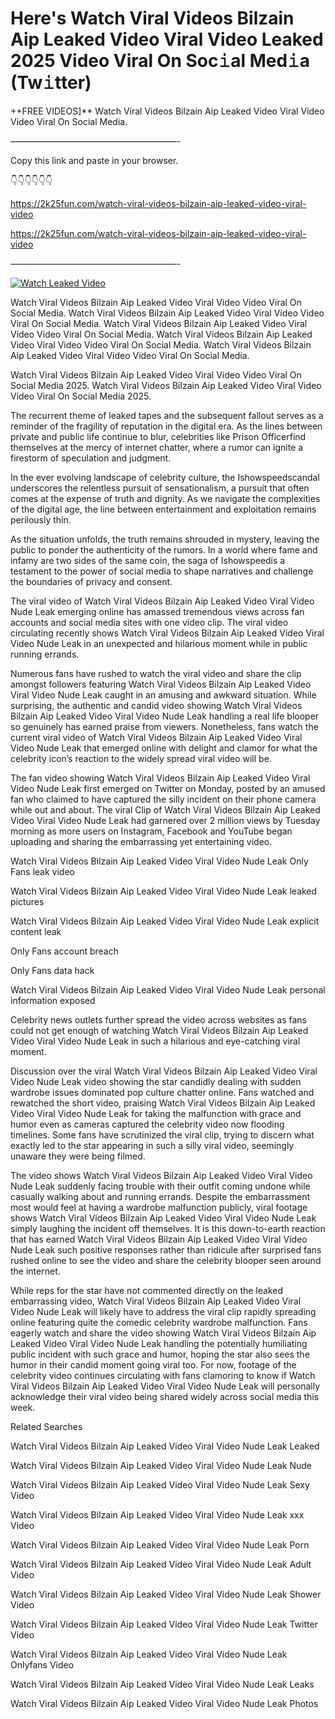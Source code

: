 # Here's Watch Viral Videos Bilzain Aip Leaked Video Viral Video Leaked 2025 Video Viral On Soc𝚒al Med𝚒a (Tw𝚒tter)

++FREE VIDEOS]** Watch Viral Videos Bilzain Aip Leaked Video Viral Video Video Viral On Social Media.

———————————————————-

Copy this link and paste in your browser.

👇👇👇👇👇👇

https://2k25fun.com/watch-viral-videos-bilzain-aip-leaked-video-viral-video

https://2k25fun.com/watch-viral-videos-bilzain-aip-leaked-video-viral-video

———————————————————-

[![Watch Leaked Video](https://miro.medium.com/v2/resize:fit:828/format:webp/1*cilzJN44JGOrTw9NJCrNHA.gif "Watch Leaked Video")](https://2k25fun.com/watch-viral-videos-bilzain-aip-leaked-video-viral-video)

Watch Viral Videos Bilzain Aip Leaked Video Viral Video Video Viral On Social Media. Watch Viral Videos Bilzain Aip Leaked Video Viral Video Video Viral On Social Media. Watch Viral Videos Bilzain Aip Leaked Video Viral Video Video Viral On Social Media. Watch Viral Videos Bilzain Aip Leaked Video Viral Video Video Viral On Social Media. Watch Viral Videos Bilzain Aip Leaked Video Viral Video Video Viral On Social Media.

Watch Viral Videos Bilzain Aip Leaked Video Viral Video Video Viral On Social Media 2025. Watch Viral Videos Bilzain Aip Leaked Video Viral Video Video Viral On Social Media 2025.

The recurrent theme of leaked tapes and the subsequent fallout serves as a reminder of the fragility of reputation in the digital era. As the lines between private and public life continue to blur, celebrities like Prison Officerfind themselves at the mercy of internet chatter, where a rumor can ignite a firestorm of speculation and judgment.

In the ever evolving landscape of celebrity culture, the Ishowspeedscandal underscores the relentless pursuit of sensationalism, a pursuit that often comes at the expense of truth and dignity. As we navigate the complexities of the digital age, the line between entertainment and exploitation remains perilously thin.

As the situation unfolds, the truth remains shrouded in mystery, leaving the public to ponder the authenticity of the rumors. In a world where fame and infamy are two sides of the same coin, the saga of Ishowspeedis a testament to the power of social media to shape narratives and challenge the boundaries of privacy and consent.

The viral video of Watch Viral Videos Bilzain Aip Leaked Video Viral Video Nude Leak emerging online has amassed tremendous views across fan accounts and social media sites with one video clip. The viral video circulating recently shows Watch Viral Videos Bilzain Aip Leaked Video Viral Video Nude Leak in an unexpected and hilarious moment while in public running errands.

Numerous fans have rushed to watch the viral video and share the clip amongst followers featuring Watch Viral Videos Bilzain Aip Leaked Video Viral Video Nude Leak caught in an amusing and awkward situation. While surprising, the authentic and candid video showing Watch Viral Videos Bilzain Aip Leaked Video Viral Video Nude Leak handling a real life blooper so genuinely has earned praise from viewers. Nonetheless, fans watch the current viral video of Watch Viral Videos Bilzain Aip Leaked Video Viral Video Nude Leak that emerged online with delight and clamor for what the celebrity icon’s reaction to the widely spread viral video will be.

The fan video showing Watch Viral Videos Bilzain Aip Leaked Video Viral Video Nude Leak first emerged on Twitter on Monday, posted by an amused fan who claimed to have captured the silly incident on their phone camera while out and about. The viral Clip of Watch Viral Videos Bilzain Aip Leaked Video Viral Video Nude Leak had garnered over 2 million views by Tuesday morning as more users on Instagram, Facebook and YouTube began uploading and sharing the embarrassing yet entertaining video.

Watch Viral Videos Bilzain Aip Leaked Video Viral Video Nude Leak Only Fans leak video

Watch Viral Videos Bilzain Aip Leaked Video Viral Video Nude Leak leaked pictures

Watch Viral Videos Bilzain Aip Leaked Video Viral Video Nude Leak explicit content leak

Only Fans account breach

Only Fans data hack

Watch Viral Videos Bilzain Aip Leaked Video Viral Video Nude Leak personal information exposed

Celebrity news outlets further spread the video across websites as fans could not get enough of watching Watch Viral Videos Bilzain Aip Leaked Video Viral Video Nude Leak in such a hilarious and eye-catching viral moment.

Discussion over the viral Watch Viral Videos Bilzain Aip Leaked Video Viral Video Nude Leak video showing the star candidly dealing with sudden wardrobe issues dominated pop culture chatter online. Fans watched and rewatched the short video, praising Watch Viral Videos Bilzain Aip Leaked Video Viral Video Nude Leak for taking the malfunction with grace and humor even as cameras captured the celebrity video now flooding timelines. Some fans have scrutinized the viral clip, trying to discern what exactly led to the star appearing in such a silly viral video, seemingly unaware they were being filmed.

The video shows Watch Viral Videos Bilzain Aip Leaked Video Viral Video Nude Leak suddenly facing trouble with their outfit coming undone while casually walking about and running errands. Despite the embarrassment most would feel at having a wardrobe malfunction publicly, viral footage shows Watch Viral Videos Bilzain Aip Leaked Video Viral Video Nude Leak simply laughing the incident off themselves. It is this down-to-earth reaction that has earned Watch Viral Videos Bilzain Aip Leaked Video Viral Video Nude Leak such positive responses rather than ridicule after surprised fans rushed online to see the video and share the celebrity blooper seen around the internet.

While reps for the star have not commented directly on the leaked embarrassing video, Watch Viral Videos Bilzain Aip Leaked Video Viral Video Nude Leak will likely have to address the viral clip rapidly spreading online featuring quite the comedic celebrity wardrobe malfunction. Fans eagerly watch and share the video showing Watch Viral Videos Bilzain Aip Leaked Video Viral Video Nude Leak handling the potentially humiliating public incident with such grace and humor, hoping the star also sees the humor in their candid moment going viral too. For now, footage of the celebrity video continues circulating with fans clamoring to know if Watch Viral Videos Bilzain Aip Leaked Video Viral Video Nude Leak will personally acknowledge their viral video being shared widely across social media this week.

Related Searches

Watch Viral Videos Bilzain Aip Leaked Video Viral Video Nude Leak Leaked

Watch Viral Videos Bilzain Aip Leaked Video Viral Video Nude Leak Nude

Watch Viral Videos Bilzain Aip Leaked Video Viral Video Nude Leak Sexy Video

Watch Viral Videos Bilzain Aip Leaked Video Viral Video Nude Leak xxx Video

Watch Viral Videos Bilzain Aip Leaked Video Viral Video Nude Leak Porn

Watch Viral Videos Bilzain Aip Leaked Video Viral Video Nude Leak Adult Video

Watch Viral Videos Bilzain Aip Leaked Video Viral Video Nude Leak Shower Video

Watch Viral Videos Bilzain Aip Leaked Video Viral Video Nude Leak Twitter Video

Watch Viral Videos Bilzain Aip Leaked Video Viral Video Nude Leak Onlyfans Video

Watch Viral Videos Bilzain Aip Leaked Video Viral Video Nude Leak Leaks

Watch Viral Videos Bilzain Aip Leaked Video Viral Video Nude Leak Photos